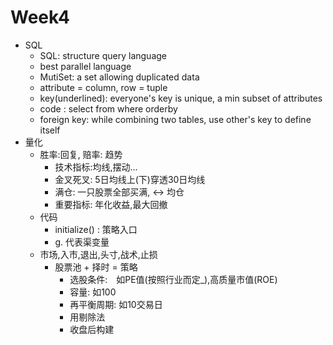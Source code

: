 # Week4

* SQL
  * SQL: structure query language
  * best parallel language
  * MutiSet:   a set allowing duplicated data
  * attribute = column, row = tuple
  * key(underlined): everyone's key is unique, a min subset of attributes
  * code : select from where orderby
  * foreign key: while combining two tables, use other's key to define itself 
* 量化
  * 胜率:回复, 赔率: 趋势
    * 技术指标:均线,摆动...
    * 金叉死叉: 5日均线上(下)穿透30日均线
    * 满仓: 一只股票全部买满, <-> 均仓
    * 重要指标: 年化收益,最大回撤
  * 代码
    * initialize() : 策略入口
    * g. 代表渠变量
  * 市场,入市,退出,头寸,战术,止损
    * 股票池 + 择时 =  策略
      * 选股条件:　如PE值(按照行业而定_),高质量市值(ROE)
      * 容量: 如100
      * 再平衡周期: 如10交易日
      * 用剔除法
      * 收盘后构建